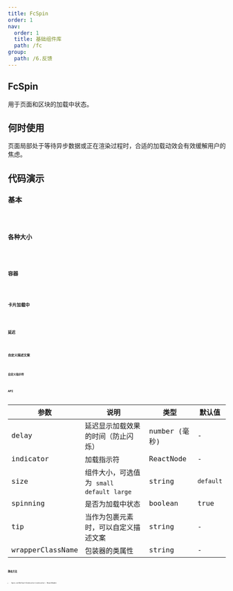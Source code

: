 ```yaml
---
title: FcSpin
order: 1
nav:
  order: 1
  title: 基础组件库
  path: /fc
group:
  path: /6.反馈
---
```


## FcSpin 

用于页面和区块的加载中状态。

## 何时使用
页面局部处于等待异步数据或正在渲染过程时，合适的加载动效会有效缓解用户的焦虑。

## 代码演示

### 基本
<code src="./demo/base01.tsx" />

### 各种大小
<code src="./demo/base02.tsx" />

### 容器
<code src="./demo/base03.tsx" />

### 卡片加载中
<code src="./demo/base04.tsx" />

### 延迟
<code src="./demo/base05.tsx" />

### 自定义描述文案
<code src="./demo/base06.tsx" />

### 自定义指示符
<code src="./demo/base07.tsx" />

## API

| 参数 | 说明 | 类型 | 默认值 |
| --- | --- | --- | --- |
| delay | 延迟显示加载效果的时间（防止闪烁） | number (毫秒) | - |
| indicator | 加载指示符 | ReactNode | - |
| size | 组件大小，可选值为 `small` `default` `large` | string | `default` |
| spinning | 是否为加载中状态 | boolean | true |
| tip | 当作为包裹元素时，可以自定义描述文案 | string | - |
| wrapperClassName | 包装器的类属性 | string | - |

### 静态方法

- `Spin.setDefaultIndicator(indicator: ReactNode)`
